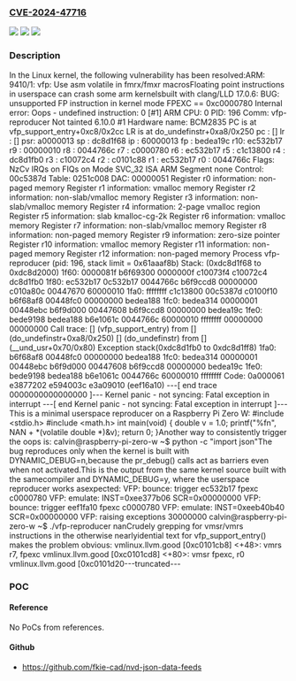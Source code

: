 ### [CVE-2024-47716](https://cve.mitre.org/cgi-bin/cvename.cgi?name=CVE-2024-47716)
![](https://img.shields.io/static/v1?label=Product&message=Linux&color=blue)
![](https://img.shields.io/static/v1?label=Version&message=4708fb041346%3C%209fc60f2bdd43%20&color=brighgreen)
![](https://img.shields.io/static/v1?label=Vulnerability&message=n%2Fa&color=brighgreen)

### Description

In the Linux kernel, the following vulnerability has been resolved:ARM: 9410/1: vfp: Use asm volatile in fmrx/fmxr macrosFloating point instructions in userspace can crash some arm kernelsbuilt with clang/LLD 17.0.6:    BUG: unsupported FP instruction in kernel mode    FPEXC == 0xc0000780    Internal error: Oops - undefined instruction: 0 [#1] ARM    CPU: 0 PID: 196 Comm: vfp-reproducer Not tainted 6.10.0 #1    Hardware name: BCM2835    PC is at vfp_support_entry+0xc8/0x2cc    LR is at do_undefinstr+0xa8/0x250    pc : [<c0101d50>]    lr : [<c010a80c>]    psr: a0000013    sp : dc8d1f68  ip : 60000013  fp : bedea19c    r10: ec532b17  r9 : 00000010  r8 : 0044766c    r7 : c0000780  r6 : ec532b17  r5 : c1c13800  r4 : dc8d1fb0    r3 : c10072c4  r2 : c0101c88  r1 : ec532b17  r0 : 0044766c    Flags: NzCv  IRQs on  FIQs on  Mode SVC_32  ISA ARM  Segment none    Control: 00c5387d  Table: 0251c008  DAC: 00000051    Register r0 information: non-paged memory    Register r1 information: vmalloc memory    Register r2 information: non-slab/vmalloc memory    Register r3 information: non-slab/vmalloc memory    Register r4 information: 2-page vmalloc region    Register r5 information: slab kmalloc-cg-2k    Register r6 information: vmalloc memory    Register r7 information: non-slab/vmalloc memory    Register r8 information: non-paged memory    Register r9 information: zero-size pointer    Register r10 information: vmalloc memory    Register r11 information: non-paged memory    Register r12 information: non-paged memory    Process vfp-reproducer (pid: 196, stack limit = 0x61aaaf8b)    Stack: (0xdc8d1f68 to 0xdc8d2000)    1f60:                   0000081f b6f69300 0000000f c10073f4 c10072c4 dc8d1fb0    1f80: ec532b17 0c532b17 0044766c b6f9ccd8 00000000 c010a80c 00447670 60000010    1fa0: ffffffff c1c13800 00c5387d c0100f10 b6f68af8 00448fc0 00000000 bedea188    1fc0: bedea314 00000001 00448ebc b6f9d000 00447608 b6f9ccd8 00000000 bedea19c    1fe0: bede9198 bedea188 b6e1061c 0044766c 60000010 ffffffff 00000000 00000000    Call trace:    [<c0101d50>] (vfp_support_entry) from [<c010a80c>] (do_undefinstr+0xa8/0x250)    [<c010a80c>] (do_undefinstr) from [<c0100f10>] (__und_usr+0x70/0x80)    Exception stack(0xdc8d1fb0 to 0xdc8d1ff8)    1fa0:                                     b6f68af8 00448fc0 00000000 bedea188    1fc0: bedea314 00000001 00448ebc b6f9d000 00447608 b6f9ccd8 00000000 bedea19c    1fe0: bede9198 bedea188 b6e1061c 0044766c 60000010 ffffffff    Code: 0a000061 e3877202 e594003c e3a09010 (eef16a10)    ---[ end trace 0000000000000000 ]---    Kernel panic - not syncing: Fatal exception in interrupt    ---[ end Kernel panic - not syncing: Fatal exception in interrupt ]---This is a minimal userspace reproducer on a Raspberry Pi Zero W:    #include <stdio.h>    #include <math.h>    int main(void)    {            double v = 1.0;            printf("%fn", NAN + *(volatile double *)&v);            return 0;    }Another way to consistently trigger the oops is:    calvin@raspberry-pi-zero-w ~$ python -c "import json"The bug reproduces only when the kernel is built with DYNAMIC_DEBUG=n,because the pr_debug() calls act as barriers even when not activated.This is the output from the same kernel source built with the samecompiler and DYNAMIC_DEBUG=y, where the userspace reproducer works asexpected:    VFP: bounce: trigger ec532b17 fpexc c0000780    VFP: emulate: INST=0xee377b06 SCR=0x00000000    VFP: bounce: trigger eef1fa10 fpexc c0000780    VFP: emulate: INST=0xeeb40b40 SCR=0x00000000    VFP: raising exceptions 30000000    calvin@raspberry-pi-zero-w ~$ ./vfp-reproducer    nanCrudely grepping for vmsr/vmrs instructions in the otherwise nearlyidential text for vfp_support_entry() makes the problem obvious:    vmlinux.llvm.good [0xc0101cb8] <+48>:  vmrs   r7, fpexc    vmlinux.llvm.good [0xc0101cd8] <+80>:  vmsr   fpexc, r0    vmlinux.llvm.good [0xc0101d20---truncated---

### POC

#### Reference
No PoCs from references.

#### Github
- https://github.com/fkie-cad/nvd-json-data-feeds


